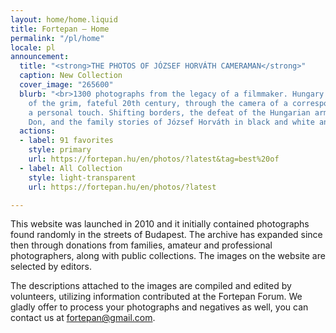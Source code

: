 ```yaml
---
layout: home/home.liquid
title: Fortepan — Home
permalink: "/pl/home"
locale: pl
announcement:
  title: "<strong>THE PHOTOS OF JÓZSEF HORVÁTH CAMERAMAN</strong>"
  caption: New Collection
  cover_image: "265600"
  blurb: "<br>1300 photographs from the legacy of a filmmaker. Hungary in the middle
    of the grim, fateful 20th century, through the camera of a correspondent with
    a personal touch. Shifting borders, the defeat of the Hungarian army at the river
    Don, and the family stories of József Horváth in black and white and colour."
  actions:
  - label: 91 favorites
    style: primary
    url: https://fortepan.hu/en/photos/?latest&tag=best%20of
  - label: All Collection
    style: light-transparent
    url: https://fortepan.hu/en/photos/?latest

---
```

This website was launched in 2010 and it initially contained photographs found randomly in the streets of Budapest. The archive has expanded since then through donations from families, amateur and professional photographers, along with public collections. The images on the website are selected by editors.

The descriptions attached to the images are compiled and edited by volunteers, utilizing information contributed at the Fortepan Forum. We gladly offer to process your photographs and negatives as well, you can contact us at [fortepan@gmail.com](mailto:fortepan@gmail.com).